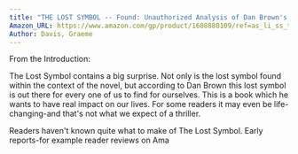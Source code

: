 ```yaml
---
title: "THE LOST SYMBOL -- Found: Unauthorized Analysis of Dan Brown's Novel"
Amazon_URL: https://www.amazon.com/gp/product/1608880109/ref=as_li_ss_tl?ie=UTF8&linkCode=ll1&tag=internetbo00a-20
Author: Davis, Graeme
---
```

From the Introduction:<p>
The Lost Symbol contains a big surprise. Not only is the lost symbol found within the context of the novel, but according to Dan Brown this lost symbol is out there for every one of us to find for ourselves. This is a book which he wants to have real impact on our lives. For some readers it may even be life-changing-and that's not what we expect of a thriller.<p>
Readers haven't known quite what to make of The Lost Symbol. Early reports-for example reader reviews on Ama